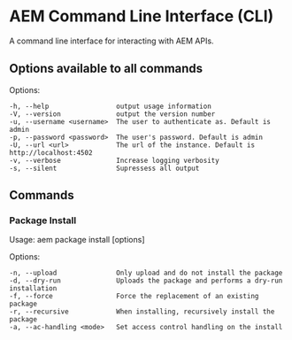 # AEM Command Line Interface (CLI)

A command line interface for interacting with AEM APIs.

## Options available to all commands

  Options:

    -h, --help                 output usage information
    -V, --version              output the version number
    -u, --username <username>  The user to authenticate as. Default is admin
    -p, --password <password>  The user's password. Default is admin
    -U, --url <url>            The url of the instance. Default is http://localhost:4502
    -v, --verbose              Increase logging verbosity
    -s, --silent               Supressess all output


## Commands

### Package Install

  Usage: aem package install [options] <file>

  Options:

    -n, --upload               Only upload and do not install the package
    -d, --dry-run              Uploads the package and performs a dry-run installation
    -f, --force                Force the replacement of an existing package
    -r, --recursive            When installing, recursively install the package
    -a, --ac-handling <mode>   Set access control handling on the install


